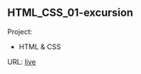 ## HTML_CSS_01-excursion
Project:

- HTML & CSS

URL:
[live](https://maziarmod.github.io/FullStack_HTML_CSS_01-excursion/)
